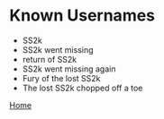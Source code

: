 # Known Usernames
- SS2k
- SS2k went missing
- return of SS2k
- SS2k went missing again
- Fury of the lost SS2k
- The lost SS2k chopped off a toe

[Home](https://viper2211.github.io/SS2k/)